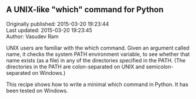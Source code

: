 ## A UNIX-like "which" command for Python  
Originally published: 2015-03-20 19:23:44  
Last updated: 2015-03-20 19:23:45  
Author: Vasudev Ram  
  
UNIX users are familiar with the which command. Given an argument called name, it checks the system PATH environment variable, to see whether that name exists (as a file) in any of the directories specified in the PATH. (The directories in the PATH are colon-separated on UNIX and semicolon-separated on Windows.)

This recipe shows how to write a minimal which command in Python.
It has been tested on Windows.

